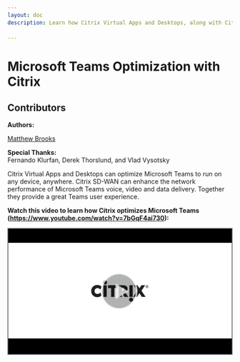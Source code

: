 ```yaml
---
layout: doc
description: Learn how Citrix Virtual Apps and Desktops, along with Citrix SD-WAN, can optimize Microsoft Teams and provide a great user experience.

---
```

# Microsoft Teams Optimization with Citrix

## Contributors

**Authors:**

[Matthew Brooks](https://twitter.com/tweetmattbrooks)

**Special Thanks:**  
Fernando Klurfan, Derek Thorslund, and Vlad Vysotsky

Citrix Virtual Apps and Desktops can optimize Microsoft Teams to run on any device, anywhere.  Citrix SD-WAN can enhance the network performance of Microsoft Teams voice, video and data delivery.  Together they provide a great Teams user experience.

**Watch this video to learn how Citrix optimizes Microsoft Teams (https://www.youtube.com/watch?v=7bGqF4ai730):**

[![Microsoft Teams Optimization with Citrix](/en-us/tech-zone/learn/media/shared_video-placeholder.png)](https://www.youtube.com/watch?v=7bGqF4ai730)
